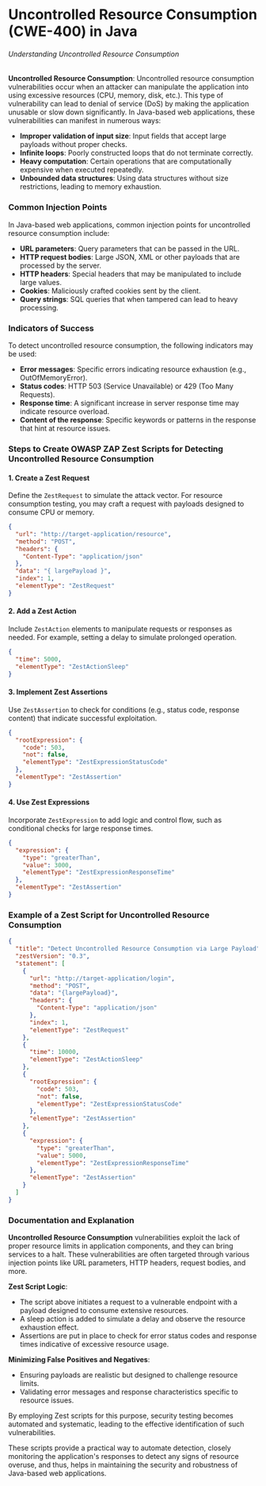 # Uncontrolled Resource Consumption (CWE-400) in Java

###### Understanding Uncontrolled Resource Consumption

**Uncontrolled Resource Consumption**:
Uncontrolled resource consumption vulnerabilities occur when an attacker can manipulate the application into using excessive resources (CPU, memory, disk, etc.). This type of vulnerability can lead to denial of service (DoS) by making the application unusable or slow down significantly. In Java-based web applications, these vulnerabilities can manifest in numerous ways:

- **Improper validation of input size**: Input fields that accept large payloads without proper checks.
- **Infinite loops**: Poorly constructed loops that do not terminate correctly.
- **Heavy computation**: Certain operations that are computationally expensive when executed repeatedly.
- **Unbounded data structures**: Using data structures without size restrictions, leading to memory exhaustion.

### Common Injection Points
In Java-based web applications, common injection points for uncontrolled resource consumption include:

- **URL parameters**: Query parameters that can be passed in the URL.
- **HTTP request bodies**: Large JSON, XML or other payloads that are processed by the server.
- **HTTP headers**: Special headers that may be manipulated to include large values.
- **Cookies**: Maliciously crafted cookies sent by the client.
- **Query strings**: SQL queries that when tampered can lead to heavy processing.

### Indicators of Success
To detect uncontrolled resource consumption, the following indicators may be used:

- **Error messages**: Specific errors indicating resource exhaustion (e.g., OutOfMemoryError).
- **Status codes**: HTTP 503 (Service Unavailable) or 429 (Too Many Requests).
- **Response time**: A significant increase in server response time may indicate resource overload.
- **Content of the response**: Specific keywords or patterns in the response that hint at resource issues.

### Steps to Create OWASP ZAP Zest Scripts for Detecting Uncontrolled Resource Consumption

#### 1. Create a Zest Request
Define the `ZestRequest` to simulate the attack vector. For resource consumption testing, you may craft a request with payloads designed to consume CPU or memory.

```json
{
  "url": "http://target-application/resource",
  "method": "POST",
  "headers": {
    "Content-Type": "application/json"
  },
  "data": "{ largePayload }",
  "index": 1,
  "elementType": "ZestRequest"
}
```

#### 2. Add a Zest Action
Include `ZestAction` elements to manipulate requests or responses as needed. For example, setting a delay to simulate prolonged operation.

```json
{
  "time": 5000,
  "elementType": "ZestActionSleep"
}
```

#### 3. Implement Zest Assertions
Use `ZestAssertion` to check for conditions (e.g., status code, response content) that indicate successful exploitation.

```json
{
  "rootExpression": {
    "code": 503,
    "not": false,
    "elementType": "ZestExpressionStatusCode"
  },
  "elementType": "ZestAssertion"
}
```

#### 4. Use Zest Expressions
Incorporate `ZestExpression` to add logic and control flow, such as conditional checks for large response times.

```json
{
  "expression": {
    "type": "greaterThan",
    "value": 3000,
    "elementType": "ZestExpressionResponseTime"
  },
  "elementType": "ZestAssertion"
}
```

### Example of a Zest Script for Uncontrolled Resource Consumption

```json
{
  "title": "Detect Uncontrolled Resource Consumption via Large Payload",
  "zestVersion": "0.3",
  "statement": [
    {
      "url": "http://target-application/login",
      "method": "POST",
      "data": "{largePayload}",
      "headers": {
        "Content-Type": "application/json"
      },
      "index": 1,
      "elementType": "ZestRequest"
    },
    {
      "time": 10000,
      "elementType": "ZestActionSleep"
    },
    {
      "rootExpression": {
        "code": 503,
        "not": false,
        "elementType": "ZestExpressionStatusCode"
      },
      "elementType": "ZestAssertion"
    },
    {
      "expression": {
        "type": "greaterThan",
        "value": 5000,
        "elementType": "ZestExpressionResponseTime"
      },
      "elementType": "ZestAssertion"
    }
  ]
}
```

### Documentation and Explanation
**Uncontrolled Resource Consumption** vulnerabilities exploit the lack of proper resource limits in application components, and they can bring services to a halt. These vulnerabilities are often targeted through various injection points like URL parameters, HTTP headers, request bodies, and more.

**Zest Script Logic**:
- The script above initiates a request to a vulnerable endpoint with a payload designed to consume extensive resources.
- A sleep action is added to simulate a delay and observe the resource exhaustion effect.
- Assertions are put in place to check for error status codes and response times indicative of excessive resource usage.

**Minimizing False Positives and Negatives**:
- Ensuring payloads are realistic but designed to challenge resource limits.
- Validating error messages and response characteristics specific to resource issues.

By employing Zest scripts for this purpose, security testing becomes automated and systematic, leading to the effective identification of such vulnerabilities.

These scripts provide a practical way to automate detection, closely monitoring the application's responses to detect any signs of resource overuse, and thus, helps in maintaining the security and robustness of Java-based web applications.